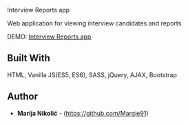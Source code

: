 Interview Reports app
 
Web application for viewing interview candidates and reports

DEMO: [Interview Reports app](http://interview-reports.surge.sh) 

## Built With

HTML, Vanilla JS(ES5, ES6), SASS, jQuery, AJAX, Bootstrap

## Author

* **Marija Nikolić** - (https://github.com/Margie91)
